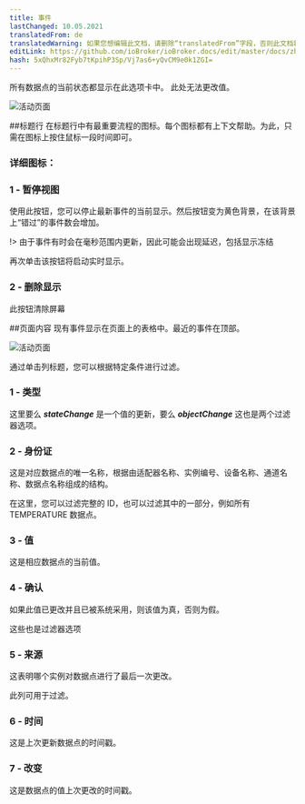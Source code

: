 ```yaml
---
title: 事件
lastChanged: 10.05.2021
translatedFrom: de
translatedWarning: 如果您想编辑此文档，请删除“translatedFrom”字段，否则此文档将再次自动翻译
editLink: https://github.com/ioBroker/ioBroker.docs/edit/master/docs/zh-cn/admin/events.md
hash: 5xQhxMr82Fyb7tKpihP3Sp/Vj7as6+yQvCM9e0k1ZGI=
---
```

所有数据点的当前状态都显示在此选项卡中。
此处无法更改值。

![活动页面](../../de/admin/media/ADMIN_Ereignisse_numbers.png)

##标题行
在标题行中有最重要流程的图标。每个图标都有上下文帮助。为此，只需在图标上按住鼠标一段时间即可。

### 详细图标：
### 1 - 暂停视图
使用此按钮，您可以停止最新事件的当前显示。然后按钮变为黄色背景，在该背景上“错过”的事件数会增加。

!> 由于事件有时会在毫秒范围内更新，因此可能会出现延迟，包括显示冻结

再次单击该按钮将启动实时显示。

### 2 - 删除显示
此按钮清除屏幕

##页面内容
现有事件显示在页面上的表格中。最近的事件在顶部。

![活动页面](../../de/admin/media/ADMIN_Ereignisse_numbers02.png)

通过单击列标题，您可以根据特定条件进行过滤。

### 1 - 类型
这里要么 ***stateChange*** 是一个值的更新，要么 ***objectChange*** 这也是两个过滤器选项。

### 2 - 身份证
这是对应数据点的唯一名称，根据由适配器名称、实例编号、设备名称、通道名称、数据点名称组成的结构。

在这里，您可以过滤完整的 ID，也可以过滤其中的一部分，例如所有 TEMPERATURE 数据点。

### 3 - 值
这是相应数据点的当前值。

### 4 - 确认
如果此值已更改并且已被系统采用，则该值为真，否则为假。

这些也是过滤器选项

### 5 - 来源
这表明哪个实例对数据点进行了最后一次更改。

此列可用于过滤。

### 6 - 时间
这是上次更新数据点的时间戳。

### 7 - 改变
这是数据点的值上次更改的时间戳。